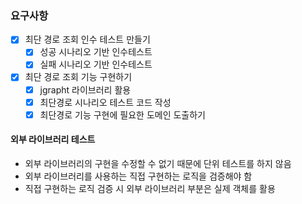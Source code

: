 ### 요구사항
- [X] 최단 경로 조회 인수 테스트 만들기
    - [X] 성공 시나리오 기반 인수테스트
    - [X] 실패 시나리오 기반 인수테스트
- [X] 최단 경로 조회 기능 구현하기
    - [X] jgrapht 라이브러리 활용
    - [X] 최단경로 시나리오 테스트 코드 작성
    - [X] 최단경로 기능 구현에 필요한 도메인 도출하기

#### 외부 라이브러리 테스트
- 외부 라이브러리의 구현을 수정할 수 없기 때문에 단위 테스트를 하지 않음
- 외부 라이브러리를 사용하는 직접 구현하는 로직을 검증해야 함
- 직접 구현하는 로직 검증 시 외부 라이브러리 부분은 실제 객체를 활용
